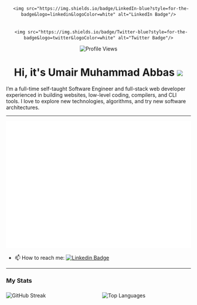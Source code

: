 <div id="header" style="text-align:center;">
  <div id="badges">

      <img src="https://img.shields.io/badge/LinkedIn-blue?style=for-the-badge&logo=linkedin&logoColor=white" alt="LinkedIn Badge"/>
   
    
      <img src="https://img.shields.io/badge/Twitter-blue?style=for-the-badge&logo=twitter&logoColor=white" alt="Twitter Badge"/>

  </div>
  <img src="https://komarev.com/ghpvc/?username=umairabbasDev&style=flat-square&color=blue" alt="Profile Views"/>
  <h1>
    Hi, it's Umair Muhammad Abbas
    <img src="https://media.giphy.com/media/hvRJCLFzcasrR4ia7z/giphy.gif" width="30px"/>
  </h1>
</div>

<p>I’m a full-time self-taught Software Engineer and full-stack web developer experienced in building websites, low-level coding, compilers, and CLI tools. I love to explore new technologies, algorithms, and try new software architectures.</p>

---

[![](./terminal.svg)](#)

<!-- <div>
	<img src="./terminal.svg"   alt="terminal" width="800" height="400">
</div> -->

- :mailbox: How to reach me: [![Linkedin Badge](https://img.shields.io/badge/-umair-blue?style=flat&logo=Linkedin&logoColor=white)](https://www.linkedin.com/in/umair-m-abbas)

---

### My Stats

<div style="display:flex; justify-content:center">
    <img src="https://github-readme-streak-stats.herokuapp.com?user=umairabbasDev&theme=dark&border_radius=4.3&date_format=M%20j%5B%2C%20Y%5D&mode=weekly" alt="GitHub Streak" width="48%" style="margin-right:2%; margin-top:5px; margin-bottom:5px; height: 150px;">
    <img src="https://github-readme-stats.vercel.app/api/top-langs/?username=umairabbasDev&layout=compact&theme=vision-friendly-dark" alt="Top Languages" width="48%" style="margin-left:2%; margin-top:5px; margin-bottom:5px; height: 150px;">
</div>
